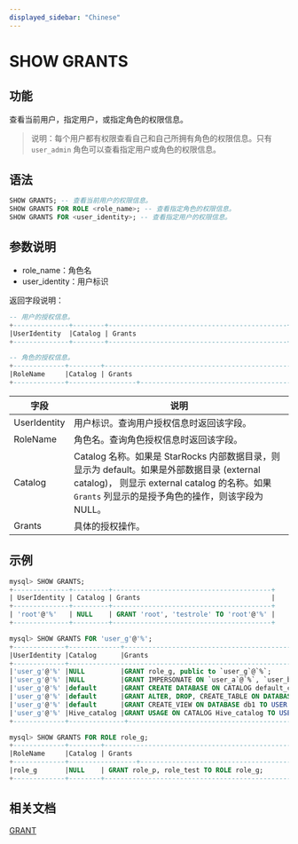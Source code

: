 ```yaml
---
displayed_sidebar: "Chinese"
---
```


# SHOW GRANTS

## 功能

查看当前用户，指定用户，或指定角色的权限信息。

> 说明：每个用户都有权限查看自己和自己所拥有角色的权限信息。只有 `user_admin` 角色可以查看指定用户或角色的权限信息。

## 语法

```SQL
SHOW GRANTS; -- 查看当前用户的权限信息。
SHOW GRANTS FOR ROLE <role_name>; -- 查看指定角色的权限信息。
SHOW GRANTS FOR <user_identity>; -- 查看指定用户的权限信息。
```

## 参数说明

- role_name：角色名
- user_identity：用户标识

返回字段说明：

```SQL
-- 用户的授权信息。
+--------------+--------+---------------------------------------------+
|UserIdentity  |Catalog | Grants                                      |
+--------------+--------+---------------------------------------------+

-- 角色的授权信息。
+-------------+--------+-------------------------------------------------------+
|RoleName     |Catalog | Grants                                                |
+-------------+-----------------+----------------------------------------------+
```

| **字段**     | **说明**                                                     |
| ------------ | ------------------------------------------------------------ |
| UserIdentity | 用户标识。查询用户授权信息时返回该字段。                     |
| RoleName     | 角色名。查询角色授权信息时返回该字段。                       |
| Catalog      | Catalog 名称。如果是 StarRocks 内部数据目录，则显示为 default。如果是外部数据目录 (external catalog)， 则显示 external catalog 的名称。如果 `Grants` 列显示的是授予角色的操作，则该字段为 NULL。 |
| Grants       | 具体的授权操作。                                             |

## 示例

```SQL
mysql> SHOW GRANTS;
+--------------+---------+----------------------------------------+
| UserIdentity | Catalog | Grants                                 |
+--------------+---------+----------------------------------------+
| 'root'@'%'   | NULL    | GRANT 'root', 'testrole' TO 'root'@'%' |
+--------------+---------+----------------------------------------+

mysql> SHOW GRANTS FOR 'user_g'@'%';
+-------------+-------------+-----------------------------------------------------------------------------------------------+
|UserIdentity |Catalog      |Grants                                                                                         |
+-------------+-------------------------------------------------------------------------------------------------------------+
|'user_g'@'%' |NULL         |GRANT role_g, public to `user_g`@`%`;                                                          | 
|'user_g'@'%' |NULL         |GRANT IMPERSONATE ON `user_a`@`%`, `user_b`@`%`TO `user_g`@`%`;                                | 
|'user_g'@'%' |default      |GRANT CREATE DATABASE ON CATALOG default_catalog TO USER `user_g`@`%`;                         |
|'user_g'@'%' |default      |GRANT ALTER, DROP, CREATE_TABLE ON DATABASE db1 TO USER `user_g`@`%`;                          |
|'user_g'@'%' |default      |GRANT CREATE_VIEW ON DATABASE db1 TO USER `user_g`@`%` WITH GRANT OPTION;                      |
|'user_g'@'%' |Hive_catalog |GRANT USAGE ON CATALOG Hive_catalog TO USER `user_g`@`%`                                       |
+-------------+--------------+-----------------------------------------------------------------------------------------------+

mysql> SHOW GRANTS FOR ROLE role_g;
+-------------+--------+-------------------------------------------------------+
|RoleName     |Catalog | Grants                                                |
+-------------+-----------------+----------------------------------------------+
|role_g       |NULL    | GRANT role_p, role_test TO ROLE role_g;               | 
+-------------+--------+--------------------------------------------------------+
```

## 相关文档

[GRANT](GRANT.md)
